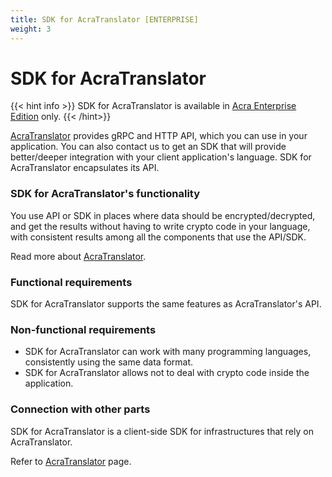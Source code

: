 ```yaml
---
title: SDK for AcraTranslator [ENTERPRISE]
weight: 3
---
```


# SDK for AcraTranslator

{{< hint info >}}
SDK for AcraTranslator is available in [Acra Enterprise Edition](/acra/enterprise-edition/) only.
{{< /hint>}}

[AcraTranslator](/acra/acra-in-depth/architecture/acratranslator/) provides gRPC and HTTP API, which you can use in your application. You can also contact us to get an SDK that will provide better/deeper integration with your client application's language. SDK for AcraTranslator encapsulates its API.

### SDK for AcraTranslator's functionality

You use API or SDK in places where data should be encrypted/decrypted, and get the results without having to write crypto code in your language,
with consistent results among all the components that use the API/SDK.

Read more about [AcraTranslator](/acra/acra-in-depth/architecture/acratranslator/).

### Functional requirements

SDK for AcraTranslator supports the same features as AcraTranslator's API.

### Non-functional requirements

* SDK for AcraTranslator can work with many programming languages, consistently using the same data format.
* SDK for AcraTranslator allows not to deal with crypto code inside the application.

### Connection with other parts

SDK for AcraTranslator is a client-side SDK for infrastructures that rely on AcraTranslator. 

Refer to [AcraTranslator](/acra/acra-in-depth/architecture/acratranslator/) page.

